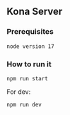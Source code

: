 ## Kona Server

### Prerequisites
```
node version 17
```

### How to run it
```
npm run start
```
For dev:
```
npm run dev
```
